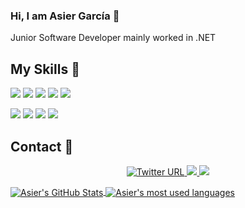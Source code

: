 ### Hi, I am Asier García 👋
Junior Software Developer mainly worked in .NET

## My Skills 🚀

![](https://img.shields.io/badge/Csharp-purple?style=for-the-badge&logo=csharp&logoColor=white)
![](https://img.shields.io/badge/.NET-purple?style=for-the-badge&logo=.net&logoColor=white)
![](https://img.shields.io/badge/Java-orange?style=for-the-badge&logo=java&logoColor=blue)
![](https://img.shields.io/badge/Python-yellow?style=for-the-badge&logo=python&logoColor=white)
![](https://img.shields.io/badge/PHP-8993be?style=for-the-badge&logo=php&logoColor=black)  

![](https://img.shields.io/badge/Javascript-yellow?style=for-the-badge&logo=javascript&logoColor=black)
![](https://img.shields.io/badge/SQL-blue?style=for-the-badge&logo=sql&logoColor=white)
![](https://img.shields.io/badge/Powershell-blue?style=for-the-badge&logo=powershell&logoColor=white)
![](https://img.shields.io/badge/Markdown-000000?style=for-the-badge&logo=markdown&logoColor=white)

## Contact 📧

<p align="center">
  <a href="https://twitter.com/asiergbag">
    <img alt="Twitter URL" src="https://img.shields.io/twitter/url?style=for-the-badge&label=%40asiergbag&logo=twitter&logoColor=white&labelColor=blue&color=blue&url=https%3A%2F%2Ftwitter.com%2Fasiergbag">
  </a>
  <a href="https://www.linkedin.com/in/asiergbag/">
    <img src="https://img.shields.io/badge/asiergbag-blue?style=for-the-badge&logo=Linkedin&logoColor=blue&labelColor=white&color=white">
  </a>
  <a href="mailto:garciss@protonmail.com">
    <img src="https://img.shields.io/badge/garciss@protonmail.com-0078D4?style=for-the-badge&logo=Protonmail&logoColor=white&labelColor=505061&color=505061">
  </a>
</p>

<a target="_blank" href="https://github.com/g4rc1ss">
  <img alt="Asier's GitHub Stats" align="center" src="https://github-readme-stats.vercel.app/api?username=g4rc1ss&show_icons=true&theme=vision-friendly-dark&count_private=true" />
</a>

<a target="_blank" href="https://github.com/g4rc1ss?tab=repositories">
  <img align="center" margin-top="20px"
    alt="Asier's most used languages"
    src="https://github-readme-stats.vercel.app/api/top-langs/?username=g4rc1ss&show_icons=true&theme=vision-friendly-dark" />
</a>
